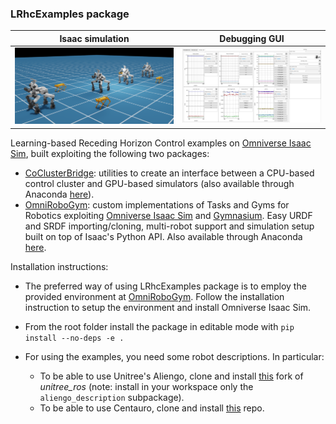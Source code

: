 ### LRhcExamples package

|Isaac simulation|Debugging GUI|   
|:----------------------------------------------------------------------------:|:----------------------------------------------------------------------------------------------------------------:|
|  <img src="lrhc_examples/docs/images/multirobot_support.png" alt="drawing" width="600" /> | <img src="lrhc_examples/docs/images/gui_light.png#gh-dark-mode-onlylrhc_examples/docs/images/gui_light.png#gh-light-mode-only" alt="drawing" width="500"/>


Learning-based Receding Horizon Control examples on [Omniverse Isaac Sim](https://docs.omniverse.nvidia.com/app_isaacsim/app_isaacsim.html), built exploiting the following two packages:
 
- [CoClusterBridge](https://github.com/AndPatr/CoClusterBridge): utilities to create an interface between a CPU-based control cluster and GPU-based simulators (also available through Anaconda [here](https://anaconda.org/AndrePatri/control_cluster_bridge)).
- [OmniRoboGym](https://github.com/AndPatr/OmniRoboGym): custom implementations of Tasks and Gyms for Robotics exploiting [Omniverse Isaac Sim](https://docs.omniverse.nvidia.com/app_isaacsim/app_isaacsim.html) and [Gymnasium](https://gymnasium.farama.org/). Easy URDF and SRDF importing/cloning, multi-robot support and simulation setup built on top of Isaac's Python API. Also available through Anaconda [here](https://anaconda.org/AndrePatri/omni_robo_gym).

Installation instructions:

- The preferred way of using LRhcExamples package is to employ the provided environment at [OmniRoboGym](https://github.com/AndPatr/OmniRoboGym). Follow the installation instruction to setup the environment and install Omniverse Isaac Sim.

- From the root folder install the package in editable mode with ```pip install --no-deps -e .```

- For using the examples, you need some robot descriptions. In particular: 
    - To be able to use Unitree's Aliengo, clone and install [this](https://github.com/AndrePatri/unitree_ros) fork of *unitree_ros* (note: install in your workspace only the ```aliengo_description``` subpackage).
    - To be able to use Centauro, clone and install [this](https://github.com/ADVRHumanoids/iit-centauro-ros-pkg/tree/big_wheels_v2.10) repo.
    

